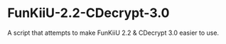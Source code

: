 # FunKiiU-2.2-CDecrypt-3.0
A script that attempts to make FunKiiU 2.2 &amp; CDecrypt 3.0 easier to use.
